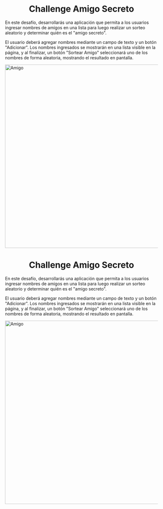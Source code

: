 <h1 align="center"> Challenge  Amigo Secreto</h1>

En este desafío, desarrollarás una aplicación que permita a los usuarios ingresar nombres de amigos en una lista para luego realizar un sorteo aleatorio y determinar quién es el "amigo secreto".

El usuario deberá agregar nombres mediante un campo de texto y un botón "Adicionar". Los nombres ingresados se mostrarán en una lista visible en la página, y al finalizar, un botón "Sortear Amigo" seleccionará uno de los nombres de forma aleatoria, mostrando el resultado en pantalla.


<img width="969" height="603" alt="Amigo" src="https://github.com/user-attachments/assets/4448615f-a3f1-4b05-807d-0e68fda660d8" />


<h1 align="center"> Challenge  Amigo Secreto</h1>

En este desafío, desarrollarás una aplicación que permita a los usuarios ingresar nombres de amigos en una lista para luego realizar un sorteo aleatorio y determinar quién es el "amigo secreto".

El usuario deberá agregar nombres mediante un campo de texto y un botón "Adicionar". Los nombres ingresados se mostrarán en una lista visible en la página, y al finalizar, un botón "Sortear Amigo" seleccionará uno de los nombres de forma aleatoria, mostrando el resultado en pantalla.


<img width="969" height="603" alt="Amigo" src="https://github.com/user-attachments/assets/4448615f-a3f1-4b05-807d-0e68fda660d8"/>